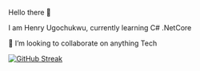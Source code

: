 Hello there 🤚 

I am Henry Ugochukwu, currently learning C# .NetCore

👯 I’m looking to collaborate on anything Tech

[![GitHub Streak](https://github-readme-streak-stats.herokuapp.com?user=Henrymenez&exclude_days=Sun%2CSat)](https://git.io/streak-stats)
